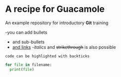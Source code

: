 # A recipe for Guacamole
An example repository for introductory **Git** training

<!-- HTML comment -->
-you can add bullets
  - and sub-bullets
- [and links](http://bio-it.embl.de)
-_italics_ and ~~strikethrough~~ is also possible

`code can be highlighted with backticks`
```Python
for file in filename:
  print(file)
```
